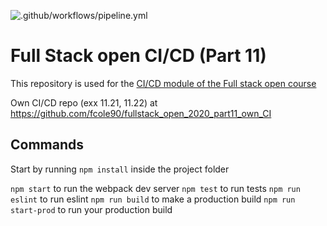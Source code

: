 ![.github/workflows/pipeline.yml](https://github.com/fcole90/full-stack-open-pokedex/workflows/.github/workflows/pipeline.yml/badge.svg)

# Full Stack open CI/CD (Part 11)

This repository is used for the [CI/CD module of the Full stack open course](https://fullstackopen.com/en/part11)

Own CI/CD repo (exx 11.21, 11.22) at https://github.com/fcole90/fullstack_open_2020_part11_own_CI

## Commands

Start by running `npm install` inside the project folder

`npm start` to run the webpack dev server
`npm test` to run tests
`npm run eslint` to run eslint
`npm run build` to make a production build
`npm run start-prod` to run your production build

